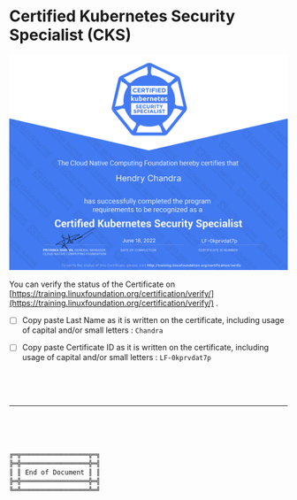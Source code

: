 # Certified Kubernetes Security Specialist (CKS)

![Certified Kubernetes Security Specialist](HC-CKS-Certificate.png)

You can verify the status of the Certificate on [https://training.linuxfoundation.org/certification/verify/](https://training.linuxfoundation.org/certification/verify/) .
- [ ] Copy paste Last Name as it is written on the certificate, including usage of capital and/or small letters : `Chandra`
- [ ] Copy paste Certificate ID as it is written on the certificate, including usage of capital and/or small letters : `LF-0kprvdat7p`



<br><br><br>
***

<br><br><br>
```
╔═╦═════════════════╦═╗
╠═╬═════════════════╬═╣
║ ║ End of Document ║ ║
╠═╬═════════════════╬═╣
╚═╩═════════════════╩═╝
```
<br><br><br>


